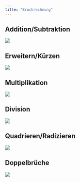 ```yaml
---
title: "Bruchrechnung"
---
```


## Addition/Subtraktion

![](../../assets/images/2022-06-20-22-21-29.png)

## Erweitern/Kürzen

![](../../assets/images/2022-06-20-22-22-04.png)

## Multiplikation

![](../../assets/images/2022-06-20-22-22-35.png)

## Division

![](../../assets/images/2022-06-20-22-23-07.png)

## Quadrieren/Radizieren

![](../../assets/images/2022-06-20-22-23-33.png)

## Doppelbrüche

![](../../assets/images/2022-06-20-22-23-50.png)